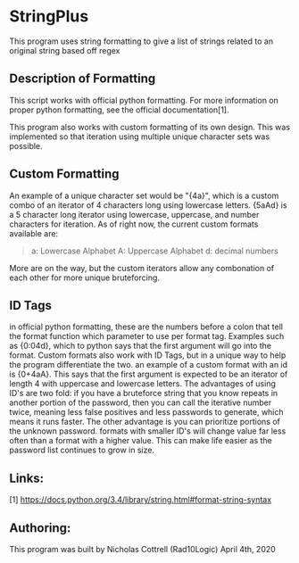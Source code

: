 # StringPlus
This program uses string formatting to give a list of strings related to an original string based off regex

## Description of Formatting
This script works with official python formatting. For more information on proper python
formatting, see the official documentation[1].

This program also works with custom formatting of its own design. This was implemented so
that iteration using multiple unique character sets was possible.

## Custom Formatting
An example of a unique character set would be "{4a}", which is a custom combo of an iterator
of 4 characters long using lowercase letters. {5aAd} is a 5 character long iterator using
lowercase, uppercase, and number characters for iteration. As of right now, the current custom
formats available are:

> a: Lowercase Alphabet
> A: Uppercase Alphabet
> d: decimal numbers

More are on the way, but the custom iterators allow any combonation of each other for more unique
bruteforcing.

## ID Tags
in official python formatting, these are the numbers before a colon that tell the format function
which parameter to use per format tag. Examples such as {0:04d}, which to python says that the first
argument will go into the format. Custom formats also work with ID Tags, but in a unique way to help
the program differentiate the two. an example of a custom format with an id is {0+4aA}. This says
that the first argument is expected to be an iterator of length 4 with uppercase and lowercase letters.
The advantages of using ID's are two fold: if you have a bruteforce string that you know repeats in
another portion of the password, then you can call the iterative number twice, meaning less false
positives and less passwords to generate, which means it runs faster. The other advantage is you can
prioritize portions of the unknown password. formats with smaller ID's will change value far less often
than a format with a higher value. This can make life easier as the password list continues to grow in size.

## Links:
[1] https://docs.python.org/3.4/library/string.html#format-string-syntax

## Authoring:
This program was built by Nicholas Cottrell (Rad10Logic)
April 4th, 2020